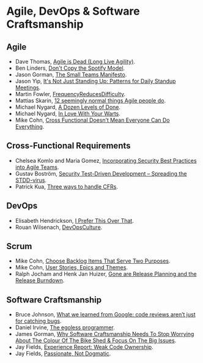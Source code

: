 # Agile, DevOps & Software Craftsmanship

## Agile

- Dave Thomas, [Agile is Dead (Long Live Agility)](https://pragdave.me/blog/2014/03/04/time-to-kill-agile.html).
- Ben Linders, [Don't Copy the Spotify Model](https://www.infoq.com/news/2016/10/no-spotify-model).
- Jason Gorman, [The Small Teams Manifesto](http://codemanship.co.uk/parlezuml/blog/?postid=1322).
- Jason Yip, [It's Not Just Standing Up: Patterns for Daily Standup Meetings](http://martinfowler.com/articles/itsNotJustStandingUp.html).
- Martin Fowler, [FrequencyReducesDifficulty](http://martinfowler.com/bliki/FrequencyReducesDifficulty.html).
- Mattias Skarin, [12 seemingly normal things Agile people do](http://blog.crisp.se/2016/04/04/mattiasskarin/12-seemingly-normal-things-agile-people-do).
- Michael Nygard, [A Dozen Levels of Done](http://www.michaelnygard.com/blog/2007/11/a-dozen-levels-of-done/).
- Michael Nygard, [In Love With Your Warts](http://www.michaelnygard.com/blog/2016/04/in-love-with-your-warts/).
- Mike Cohn, [Cross Functional Doesn’t Mean Everyone Can Do Everything](https://www.mountaingoatsoftware.com/blog/cross-functional-doesnt-mean-everyone-can-do-everything).

## Cross-Functional Requirements

- Chelsea Komlo and Maria Gomez, [Incorporating Security Best Practices into Agile Teams](https://www.thoughtworks.com/insights/blog/incorporating-security-best-practices-agile-teams).
- Gustav Boström, [Security Test-Driven Development – Spreading the STDD-virus](http://blog.crisp.se/2017/03/20/gustavbostrom/security-test-driven-development-spreading-the-std-virus).
- Patrick Kua, [Three ways to handle CFRs](https://www.thekua.com/atwork/2017/05/three-ways-to-handle-cfrs/).

## DevOps

- Elisabeth Hendrickson, [I Prefer This Over That](http://testobsessed.com/2015/05/i-prefer-this-over-that/).
- Rouan Wilsenach, [DevOpsCulture](https://martinfowler.com/bliki/DevOpsCulture.html).

## Scrum

- Mike Cohn, [Choose Backlog Items That Serve Two Purposes](http://www.mountaingoatsoftware.com/blog/choose-backlog-items-that-serve-two-purposes).
- Mike Cohn, [User Stories, Epics and Themes](https://www.mountaingoatsoftware.com/blog/stories-epics-and-themes).
- Ralph Jocham and Henk Jan Huizer, [Gone are Release Planning and the Release Burndown](https://www.scrum.org/About/All-Articles/articleType/ArticleView/articleId/17/Gone-are-Release-Planning-and-the-Release-Burndown).

## Software Craftsmanship

- Bruce Johnson, [What we learned from Google: code reviews aren’t just for catching bugs](https://blog.fullstory.com/what-we-learned-from-google-code-reviews-arent-just-for-catching-bugs-b125a13aa292#.pww8lj8nd).
- Daniel Irvine, [The egoless programmer](https://8thlight.com/blog/daniel-irvine/2016/09/30/the-egoless-programmer.html).
- James Gorman, [Why Software Craftsmanship Needs To Stop Worrying About The Colour Of The Bike Shed & Focus On The Big Issues](http://codemanship.co.uk/parlezuml/blog/?postid=1298).
- Jay Fields, [Experience Report: Weak Code Ownership](http://blog.jayfields.com/2015/02/experience-report-weak-code-ownership.html).
- Jay Fields, [Passionate, Not Dogmatic](http://blog.jayfields.com/2008/09/passionate-not-dogmatic.html).
